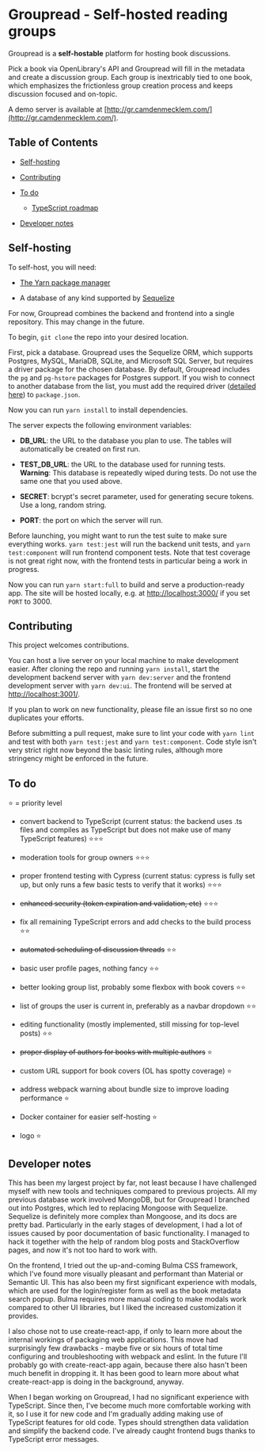 # Groupread - Self-hosted reading groups

Groupread is a **self-hostable** platform for hosting book discussions.

Pick a book via OpenLibrary's API and Groupread will fill in the metadata and create a discussion group. Each group is inextricably tied to one book, which emphasizes the frictionless group creation process and keeps discussion focused and on-topic.

A demo server is available at [http://gr.camdenmecklem.com/](http://gr.camdenmecklem.com/).

## Table of Contents

- [Self-hosting](#self-hosting)

- [Contributing](#contributing)

- [To do](#to-do)

  - [TypeScript roadmap](#typescript-roadmap)

- [Developer notes](#developer-notes)

## Self-hosting

To self-host, you will need:

- [The Yarn package manager](https://yarnpkg.com/)

- A database of any kind supported by [Sequelize](https://sequelize.org/)

For now, Groupread combines the backend and frontend into a single repository. This may change in the future.

To begin, ``git clone`` the repo into your desired location.

First, pick a database. Groupread uses the Sequelize ORM, which supports Postgres, MySQL, MariaDB, SQLite, and Microsoft SQL Server, but requires a driver package for the chosen database. By default, Groupread includes the ``pg`` and ``pg-hstore`` packages for Postgres support. If you wish to connect to another database from the list, you must add the required driver ([detailed here](https://sequelize.org/master/manual/getting-started.html#installing)) to ``package.json``.

Now you can run ``yarn install`` to install dependencies.

The server expects the following environment variables:

- **DB_URL**: the URL to the database you plan to use. The tables will automatically be created on first run.

- **TEST_DB_URL**: the URL to the database used for running tests. **Warning**: This database is repeatedly wiped during tests. Do not use the same one that you used above.

- **SECRET**: bcrypt's secret parameter, used for generating secure tokens. Use a long, random string.

- **PORT**: the port on which the server will run.

Before launching, you might want to run the test suite to make sure everything works. ``yarn test:jest`` will run the backend unit tests, and ``yarn test:component`` will run frontend component tests. Note that test coverage is not great right now, with the frontend tests in particular being a work in progress.

Now you can run ``yarn start:full`` to build and serve a production-ready app. The site will be hosted locally, e.g. at [http://localhost:3000/](http://localhost:3000/) if you set ``PORT`` to 3000.

## Contributing

This project welcomes contributions.

You can host a live server on your local machine to make development easier. After cloning the repo and running ``yarn install``, start the development backend server with ``yarn dev:server`` and the frontend development server with ``yarn dev:ui``. The frontend will be served at [http://localhost:3001/](http://localhost:3001/).

If you plan to work on new functionality, please file an issue first so no one duplicates your efforts.

Before submitting a pull request, make sure to lint your code with ``yarn lint`` and test with both ``yarn test:jest`` and ``yarn test:component``. Code style isn't very strict right now beyond the basic linting rules, although more stringency might be enforced in the future.

## To do

⭐ = priority level

- convert backend to TypeScript (current status: the backend uses .ts files and compiles as TypeScript but does not make use of many TypeScript features) ⭐⭐⭐

- moderation tools for group owners ⭐⭐⭐

- proper frontend testing with Cypress (current status: cypress is fully set up, but only runs a few basic tests to verify that it works) ⭐⭐⭐

- ~~enhanced security (token expiration and validation, etc)~~ ⭐⭐⭐

- fix all remaining TypeScript errors and add checks to the build process ⭐⭐

- ~~automated scheduling of discussion threads~~ ⭐⭐

- basic user profile pages, nothing fancy ⭐⭐

- better looking group list, probably some flexbox with book covers ⭐⭐

- list of groups the user is current in, preferably as a navbar dropdown ⭐⭐

- editing functionality (mostly implemented, still missing for top-level posts) ⭐⭐

- ~~proper display of authors for books with multiple authors~~ ⭐

- custom URL support for book covers (OL has spotty coverage) ⭐

- address webpack warning about bundle size to improve loading performance ⭐

- Docker container for easier self-hosting ⭐

- logo ⭐

## Developer notes

This has been my largest project by far, not least because I have challenged myself with new tools and techniques compared to previous projects. All my previous database work involved MongoDB, but for Groupread I branched out into Postgres, which led to replacing Mongoose with Sequelize. Sequelize is definitely more complex than Mongoose, and its docs are pretty bad. Particularly in the early stages of development, I had a lot of issues caused by poor documentation of basic functionality. I managed to hack it together with the help of random blog posts and StackOverflow pages, and now it's not too hard to work with.

On the frontend, I tried out the up-and-coming Bulma CSS framework, which I've found more visually pleasant and performant than Material or Semantic UI. This has also been my first significant experience with modals, which are used for the login/register form as well as the book metadata search popup. Bulma requires more manual coding to make modals work compared to other UI libraries, but I liked the increased customization it provides.

I also chose not to use create-react-app, if only to learn more about the internal workings of packaging web applications. This move had surprisingly few drawbacks - maybe five or six hours of total time configuring and troubleshooting with webpack and eslint. In the future I'll probably go with create-react-app again, because there also hasn't been much benefit in dropping it. It has been good to learn more about what create-react-app is doing in the background, anyway.

When I began working on Groupread, I had no significant experience with TypeScript. Since then, I've become much more comfortable working with it, so I use it for new code and I'm gradually adding making use of TypeScript features for old code. Types should strengthen data validation and simplify the backend code. I've already caught frontend bugs thanks to TypeScript error messages.
